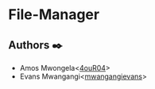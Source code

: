 # File-Manager

## Authors :black_nib:
* Amos Mwongela<[4ouR04](https://github.com/4ouR04)>
* Evans Mwangangi<[mwangangievans](https://github.com/mwangangievans)>